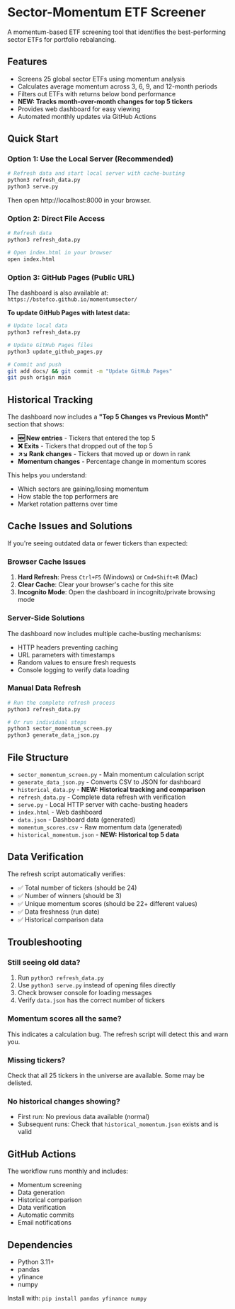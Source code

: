 # Sector-Momentum ETF Screener

A momentum-based ETF screening tool that identifies the best-performing sector ETFs for portfolio rebalancing.

## Features

- Screens 25 global sector ETFs using momentum analysis
- Calculates average momentum across 3, 6, 9, and 12-month periods
- Filters out ETFs with returns below bond performance
- **NEW: Tracks month-over-month changes for top 5 tickers**
- Provides web dashboard for easy viewing
- Automated monthly updates via GitHub Actions

## Quick Start

### Option 1: Use the Local Server (Recommended)
```bash
# Refresh data and start local server with cache-busting
python3 refresh_data.py
python3 serve.py
```
Then open http://localhost:8000 in your browser.

### Option 2: Direct File Access
```bash
# Refresh data
python3 refresh_data.py

# Open index.html in your browser
open index.html
```

### Option 3: GitHub Pages (Public URL)
The dashboard is also available at: `https://bstefco.github.io/momentumsector/`

**To update GitHub Pages with latest data:**
```bash
# Update local data
python3 refresh_data.py

# Update GitHub Pages files
python3 update_github_pages.py

# Commit and push
git add docs/ && git commit -m "Update GitHub Pages"
git push origin main
```

## Historical Tracking

The dashboard now includes a **"Top 5 Changes vs Previous Month"** section that shows:

- **🆕 New entries** - Tickers that entered the top 5
- **❌ Exits** - Tickers that dropped out of the top 5  
- **↗️↘️ Rank changes** - Tickers that moved up or down in rank
- **Momentum changes** - Percentage change in momentum scores

This helps you understand:
- Which sectors are gaining/losing momentum
- How stable the top performers are
- Market rotation patterns over time

## Cache Issues and Solutions

If you're seeing outdated data or fewer tickers than expected:

### Browser Cache Issues
1. **Hard Refresh**: Press `Ctrl+F5` (Windows) or `Cmd+Shift+R` (Mac)
2. **Clear Cache**: Clear your browser's cache for this site
3. **Incognito Mode**: Open the dashboard in incognito/private browsing mode

### Server-Side Solutions
The dashboard now includes multiple cache-busting mechanisms:
- HTTP headers preventing caching
- URL parameters with timestamps
- Random values to ensure fresh requests
- Console logging to verify data loading

### Manual Data Refresh
```bash
# Run the complete refresh process
python3 refresh_data.py

# Or run individual steps
python3 sector_momentum_screen.py
python3 generate_data_json.py
```

## File Structure

- `sector_momentum_screen.py` - Main momentum calculation script
- `generate_data_json.py` - Converts CSV to JSON for dashboard
- `historical_data.py` - **NEW: Historical tracking and comparison**
- `refresh_data.py` - Complete data refresh with verification
- `serve.py` - Local HTTP server with cache-busting headers
- `index.html` - Web dashboard
- `data.json` - Dashboard data (generated)
- `momentum_scores.csv` - Raw momentum data (generated)
- `historical_momentum.json` - **NEW: Historical top 5 data**

## Data Verification

The refresh script automatically verifies:
- ✅ Total number of tickers (should be 24)
- ✅ Number of winners (should be 3)
- ✅ Unique momentum scores (should be 22+ different values)
- ✅ Data freshness (run date)
- ✅ Historical comparison data

## Troubleshooting

### Still seeing old data?
1. Run `python3 refresh_data.py`
2. Use `python3 serve.py` instead of opening files directly
3. Check browser console for loading messages
4. Verify `data.json` has the correct number of tickers

### Momentum scores all the same?
This indicates a calculation bug. The refresh script will detect this and warn you.

### Missing tickers?
Check that all 25 tickers in the universe are available. Some may be delisted.

### No historical changes showing?
- First run: No previous data available (normal)
- Subsequent runs: Check that `historical_momentum.json` exists and is valid

## GitHub Actions

The workflow runs monthly and includes:
- Momentum screening
- Data generation
- Historical comparison
- Data verification
- Automatic commits
- Email notifications

## Dependencies

- Python 3.11+
- pandas
- yfinance
- numpy

Install with: `pip install pandas yfinance numpy` 
